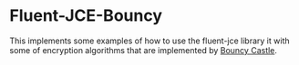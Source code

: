 Fluent-JCE-Bouncy
=========================================================================

This implements some examples of how to use the fluent-jce library it with some of encryption algorithms that are implemented by [Bouncy Castle](https://www.bouncycastle.org/).

